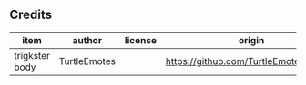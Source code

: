 ## Credits

| item                  | author           | license             | origin              |
| ----                  | ------           | -------             | ------              |
| trigkster body        | TurtleEmotes     |                     | https://github.com/TurtleEmotes/Turtles |
